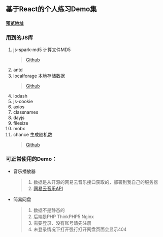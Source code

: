 
## 基于React的个人练习Demo集

#### [预览地址](http://tool.presstime.cn/)

### 用到的JS库
1. js-spark-md5 计算文件MD5
    > [Github](https://github.com/satazor/js-spark-md5)
2. antd
3. localforage 本地存储数据
    > [Github](https://github.com/localForage/localForage)
4. lodash
5. js-cookie
6. axios
7. classnames
8. dayjs
9. filesize
10. mobx
11. chance 生成随机数
    > [Github](https://github.com/chancejs/chancejs)

### 可正常使用的Demo：
- 音乐播放器
    > 1. 数据是从开源的网易云音乐接口获取的，部署到我自己的服务器
    > 2. [网易云音乐API](https://github.com/Binaryify/NeteaseCloudMusicApi)
    
- 简易网盘
    > 1. 数据不是静态的
    > 2. 后端是PHP ThinkPHP5 Nginx
    > 2. 需要登录、没有账号请先注册
    > 3. 未登录情况下打开强行打开网盘页面会显示404
     